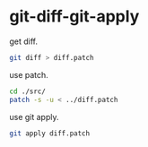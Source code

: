 # git-diff-git-apply

get diff.

```sh
git diff > diff.patch
```

use patch.

```sh
cd ./src/
patch -s -u < ../diff.patch
```

use git apply.

```sh
git apply diff.patch
```

